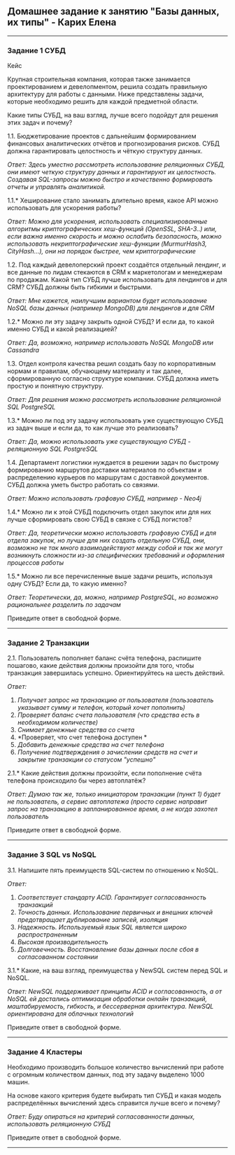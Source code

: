 ## Домашнее задание к занятию "Базы данных, их типы" - Карих Елена
---
### Задание 1 СУБД

Кейс

Крупная строительная компания, которая также занимается проектированием и девелопментом, решила создать правильную архитектуру для работы с данными. 
Ниже представлены задачи, которые необходимо решить для каждой предметной области.

Какие типы СУБД, на ваш взгляд, лучше всего подойдут для решения этих задач и почему?

1.1. Бюджетирование проектов с дальнейшим формированием финансовых аналитических отчётов и прогнозирования рисков. СУБД должна гарантировать целостность и чёткую структуру данных.

*Ответ: Здесь уместно рассмотреть использование реляционных СУБД, они имеют четкую структуру данных и гарантируют их целостность.*
*Создавая SQL-запросы можно быстро и качественно формировать отчеты и управлять аналитикой.*

1.1.* Хеширование стало занимать длительно время, какое API можно использовать для ускорения работы?

*Ответ: Можно для ускорения, использовать специализированные алгоритмы криптографических хеш-функций (OpenSSL, SHA-3..) или,* 
*если важна именно скорость и можно ослабить безопасность, можно использовать некриптографические хеш-функции (MurmurHash3, CityHash...),*
*они на порядок быстрее, чем криптографические*

1.2. Под каждый девелоперский проект создаётся отдельный лендинг, и все данные по лидам стекаются в CRM к маркетологам и менеджерам по продажам. Какой тип СУБД лучше использовать для лендингов и для CRM? СУБД должны быть гибкими и быстрыми.

*Ответ: Мне кажется, наилучшим вариантом будет использование NoSQL базы данных (например MongoDB) для лендингов и для CRM* 

1.2.* Можно ли эту задачу закрыть одной СУБД? И если да, то какой именно СУБД и какой реализацией?

*Ответ: Да, возможно, например использовать NoSQL MongoDB или Cassandra*

1.3. Отдел контроля качества решил создать базу по корпоративным нормам и правилам, обучающему материалу и так далее, сформированную согласно структуре компании. СУБД должна иметь простую и понятную структуру.

*Ответ: Для решения можно рассмотреть использование реляционной SQL PostgreSQL*

1.3.* Можно ли под эту задачу использовать уже существующую СУБД из задач выше и если да, то как лучше это реализовать?

*Ответ: Да, можно использовать уже существующую СУБД - реляционную SQL PostgreSQL*

1.4. Департамент логистики нуждается в решении задач по быстрому формированию маршрутов доставки материалов по объектам и распределению курьеров по маршрутам с доставкой документов. СУБД должна уметь быстро работать со связями.

*Ответ: Можно использовать графовую СУБД, например - Neo4j*

1.4.* Можно ли к этой СУБД подключить отдел закупок или для них лучше сформировать свою СУБД в связке с СУБД логистов?

*Ответ: Да, теоретически можно использовать графовую СУБД и для отдела закупок, но лучше для них создать отдельную СУБД, они, возможно не так много взаимодействуют*
*между собой и так же могут возникнуть сложности из-за специфических требований и оформления процессов работы*

1.5.* Можно ли все перечисленные выше задачи решить, используя одну СУБД? Если да, то какую именно?

*Ответ: Теоретически, да, можно, например PostgreSQL, но возможно рациональнее разделить по задачам*

Приведите ответ в свободной форме.

---
### Задание 2 Транзакции

2.1. Пользователь пополняет баланс счёта телефона, распишите пошагово, какие действия должны произойти для того, чтобы транзакция завершилась успешно. Ориентируйтесь на шесть действий.

*Ответ:*
1. *Получает запрос на транзакцию от пользователя (пользователь указывает сумму и телефон, который хочет пополнить)*
2. *Проверяет баланс счета пользователя (что средства есть в необходимом количестве)*
3. *Снимает денежные средства со счета*
4. *Проверяет, что счет телефона доступен *
5. *Добавить денежные средства на счет телефона*
6. *Получение подтверждения о зачислении средств на счет и закрытие транзакции со статусом "успешно"* 

2.1.* Какие действия должны произойти, если пополнение счёта телефона происходило бы через автоплатёж?

*Ответ: Думаю так же, только инициатором транзакции (пункт 1) будет не пользователь, а сервис автоплатежа (просто сервис направит запрос на транзакцию в запланированное время, а не когда захотел пользователь*

Приведите ответ в свободной форме.

---
### Задание 3 SQL vs NoSQL

3.1. Напишите пять преимуществ SQL-систем по отношению к NoSQL.

*Ответ:*
1. *Соответствует стандарту ACID. Гарантирует согласованность транзакций*
2. *Точность данных. Использование первичных и внешних ключей предотвращает дублирование записей, изоляция*
3. *Надежность. Используемый язык SQL является широко распространенным*
4. *Высокая производительность*
5. *Долговечность. Восстановление базы данных после сбоя в согласованном состоянии*

3.1.* Какие, на ваш взгляд, преимущества у NewSQL систем перед SQL и NoSQL.

*Ответ: NewSQL поддерживает принципы ACID и согласованность, а от NoSQL ей достались оптимизация обработки онлайн транзакций, маштабируемость, гибкость,*
*и бессерверная архитектура. NewSQL ориентирована для облачных технологий*

Приведите ответ в свободной форме.

---
### Задание 4 Кластеры

Необходимо производить большое количество вычислений при работе с огромным количеством данных, под эту задачу выделено 1000 машин.

На основе какого критерия будете выбирать тип СУБД и какая модель распределённых вычислений здесь справится лучше всего и почему?

*Ответ: Буду опираться на критерий согласованности данных, использовать реляционную СУБД*

Приведите ответ в свободной форме.

---
